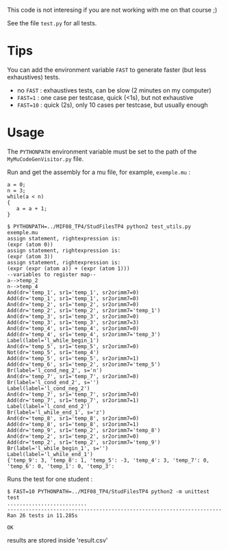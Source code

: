 This code is not interesing if you are not working with me on that course ;)

See the file `test.py` for all tests.

# Tips

You can add the environment variable `FAST` to generate faster (but less exhaustives) tests.

- no `FAST` : exhaustives tests, can be slow (2 minutes on my computer)
- `FAST=1` : one case per testcase, quick (<1s), but not exhaustive
- `FAST=10` : quick (2s), only 10 cases per testcase, but usually enough

# Usage


The `PYTHONPATH` environment variable must be set to the path of the `MyMuCodeGenVisitor.py` file.

Run and get the assembly for a mu file, for example, `exemple.mu` :

```
a = 0;
n = 3;
while(a < n)
{
   a = a + 1;
}
```

```shell
$ PYTHONPATH=../MIF08_TP4/StudFilesTP4 python2 test_utils.py exemple.mu 
assign statement, rightexpression is:
(expr (atom 0))
assign statement, rightexpression is:
(expr (atom 3))
assign statement, rightexpression is:
(expr (expr (atom a)) + (expr (atom 1)))
--variables to register map--
a-->temp_2
n-->temp_4
And(dr='temp_1', sr1='temp_1', sr2orimm7=0)
Add(dr='temp_1', sr1='temp_1', sr2orimm7=0)
And(dr='temp_2', sr1='temp_2', sr2orimm7=0)
Add(dr='temp_2', sr1='temp_2', sr2orimm7='temp_1')
And(dr='temp_3', sr1='temp_3', sr2orimm7=0)
Add(dr='temp_3', sr1='temp_3', sr2orimm7=3)
And(dr='temp_4', sr1='temp_4', sr2orimm7=0)
Add(dr='temp_4', sr1='temp_4', sr2orimm7='temp_3')
Label(label='l_while_begin_1')
And(dr='temp_5', sr1='temp_5', sr2orimm7=0)
Not(dr='temp_5', sr1='temp_4')
Add(dr='temp_5', sr1='temp_5', sr2orimm7=1)
Add(dr='temp_6', sr1='temp_2', sr2orimm7='temp_5')
Br(label='l_cond_neg_2', s='n')
And(dr='temp_7', sr1='temp_7', sr2orimm7=0)
Br(label='l_cond_end_2', s='')
Label(label='l_cond_neg_2')
And(dr='temp_7', sr1='temp_7', sr2orimm7=0)
Add(dr='temp_7', sr1='temp_7', sr2orimm7=1)
Label(label='l_cond_end_2')
Br(label='l_while_end_1', s='z')
And(dr='temp_8', sr1='temp_8', sr2orimm7=0)
Add(dr='temp_8', sr1='temp_8', sr2orimm7=1)
Add(dr='temp_9', sr1='temp_2', sr2orimm7='temp_8')
And(dr='temp_2', sr1='temp_2', sr2orimm7=0)
Add(dr='temp_2', sr1='temp_2', sr2orimm7='temp_9')
Br(label='l_while_begin_1', s='')
Label(label='l_while_end_1')
{'temp_9': 3, 'temp_8': 1, 'temp_5': -3, 'temp_4': 3, 'temp_7': 0, 'temp_6': 0, 'temp_1': 0, 'temp_3':

```

Runs the test for one student :

```shell
$ FAST=10 PYTHONPATH=../MIF08_TP4/StudFilesTP4 python2 -m unittest test
..........................
----------------------------------------------------------------------
Ran 26 tests in 11.285s

OK
```

results are stored inside 'result.csv'
